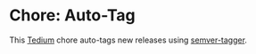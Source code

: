 # Chore: Auto-Tag

This [Tedium](https://github.com/markormesher/tedium) chore auto-tags new releases using [semver-tagger](https://github.com/markormesher/semver-tagger).
